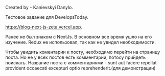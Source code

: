 Created by - Kanievskyi Danylo.

Тестовое задание для DevelopsToday.

https://blog-next-js-zeta.vercel.app.

Ранее не был знаком с NextJs. В основном все время ушло на его изучение.
Redux не использовал, так как не увидел необходимости.

Чтобы увидить коментарии к посту, необходимо перейти на страницу поста. 
Но не у всех постов есть комментарии, потосу прийдеть поискать.
Название поста с комментариями - sunt aut facere repellat provident occaecati excepturi optio reprehenderit.(для демонстрации)
